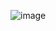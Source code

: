 ![image](https://github.com/ialexss/Text-Encryption-ReactJS/assets/107780424/e92fed83-18bd-4801-b262-620d6e1de795)
